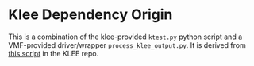 # Klee Dependency Origin

This is a combination of the klee-provided `ktest.py` python script and a VMF-provided 
driver/wrapper `process_klee_output.py`.  It is derived from [this script](https://github.com/klee/klee/blob/v1.0.0/tools/ktest-tool/ktest-tool) in the KLEE repo.
